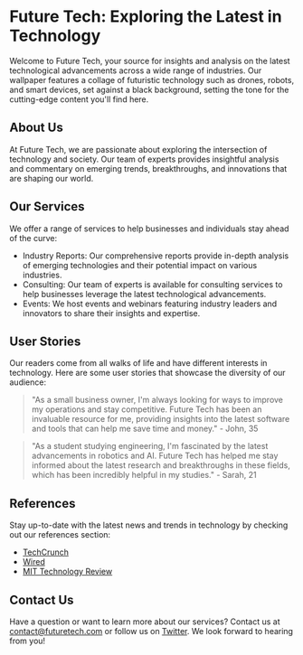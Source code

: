 <!--font:I recommend using "Montserrat" as the Google font for this website.-->

# Future Tech: Exploring the Latest in Technology

Welcome to Future Tech, your source for insights and analysis on the latest technological advancements across a wide range of industries. Our wallpaper features a collage of futuristic technology such as drones, robots, and smart devices, set against a black background, setting the tone for the cutting-edge content you'll find here.

## About Us

At Future Tech, we are passionate about exploring the intersection of technology and society. Our team of experts provides insightful analysis and commentary on emerging trends, breakthroughs, and innovations that are shaping our world.

## Our Services

We offer a range of services to help businesses and individuals stay ahead of the curve:

- Industry Reports: Our comprehensive reports provide in-depth analysis of emerging technologies and their potential impact on various industries.
- Consulting: Our team of experts is available for consulting services to help businesses leverage the latest technological advancements.
- Events: We host events and webinars featuring industry leaders and innovators to share their insights and expertise.

## User Stories

Our readers come from all walks of life and have different interests in technology. Here are some user stories that showcase the diversity of our audience:

> "As a small business owner, I'm always looking for ways to improve my operations and stay competitive. Future Tech has been an invaluable resource for me, providing insights into the latest software and tools that can help me save time and money." - John, 35

> "As a student studying engineering, I'm fascinated by the latest advancements in robotics and AI. Future Tech has helped me stay informed about the latest research and breakthroughs in these fields, which has been incredibly helpful in my studies." - Sarah, 21

## References

Stay up-to-date with the latest news and trends in technology by checking out our references section:

- [TechCrunch](#)
- [Wired](#)
- [MIT Technology Review](#)

## Contact Us

Have a question or want to learn more about our services? Contact us at [contact@futuretech.com](mailto:contact@futuretech.com) or follow us on [Twitter](#). We look forward to hearing from you!

<!--

Write me content for website with wallpaper which alt text is:

"A wallpaper featuring a collage of futuristic technology such as drones, robots, and smart devices, set against a black background."

The name/title of the page should not be 1:1 copy of the alt text but rather a real content of the website which is using this wallpaper.

- Use markdown format 
- Start with heading
- Heading should be short and concise
- The content should look like a real website 
- The website should not be about the wallpaper, wallpaper is just a related background
- Heading should be contain work "wallpaper" or "background"
- Include real sections like references, contact, user stories, etc. use things relevant to the page purpose.
- Feel free to use structure like headings, bullets, numbering, blockquotes, paragraphs, horizontal lines, etc.
- You can use formatting like bold or _italic_
- You can include UTF-8 emojis
- Links should be only #hash anchors (and you can refer to the document itself)
- Do not include images


---


# Future Tech: Innovating Our World

Welcome to Future Tech, a website dedicated to exploring the latest advancements in technology and how they are shaping our world. Our wallpaper featuring a collage of futuristic technology such as drones, robots, and smart devices, set against a black background, sets the tone for the cutting-edge content you'll find here.

## About Us

At Future Tech, we believe that staying up-to-date with the latest technological developments is essential for success in today's world. Our team of experts provides insightful analysis and commentary on emerging trends, breakthroughs, and innovations across a wide range of industries.

## Our Services

- Industry Reports: We offer comprehensive reports on emerging technologies and their potential impact on various industries, from healthcare to transportation.
- Consulting: Our team of experts is available for consulting services to help businesses stay ahead of the curve and leverage the latest technological advancements.
- Events: We host events and webinars featuring industry leaders and innovators to share their insights and expertise.

## User Stories

Our readers come from all walks of life and have different interests in technology. Here are some user stories that showcase the diversity of our audience:

> "I'm a small business owner, and I'm always looking for ways to streamline my operations and improve efficiency. Future Tech has been an invaluable resource for me, providing insights into the latest software and tools that can help me save time and money." - John, 35

> "As a student studying engineering, I'm fascinated by the latest advancements in robotics and AI. Future Tech has helped me stay informed about the latest research and breakthroughs in these fields, which has been incredibly helpful in my studies." - Sarah, 21

## References

Stay up-to-date with the latest news and trends in technology by checking out our references section:

- [TechCrunch](#)
- [Wired](#)
- [MIT Technology Review](#)

## Contact Us

Have a question or want to learn more about our services? Contact us at [contact@futuretech.com](mailto:contact@futuretech.com) or follow us on [Twitter](#). We look forward to hearing from you!


---


Heading is too long, rewrite whole content.


---


# Future Tech: Exploring the Latest Advancements in Technology

Welcome to Future Tech, your go-to source for insights and analysis on the latest technological advancements across a wide range of industries. Our wallpaper features a collage of futuristic technology such as drones, robots, and smart devices, set against a black background, setting the tone for the cutting-edge content you'll find here.

## About Us

At Future Tech, we are passionate about exploring the intersection of technology and society. Our team of experts provides insightful analysis and commentary on emerging trends, breakthroughs, and innovations that are shaping our world.

## Our Services

We offer a range of services to help businesses and individuals stay ahead of the curve:

- Industry Reports: Our comprehensive reports provide in-depth analysis of emerging technologies and their potential impact on various industries.
- Consulting: Our team of experts is available for consulting services to help businesses leverage the latest technological advancements.
- Events: We host events and webinars featuring industry leaders and innovators to share their insights and expertise.

## User Stories

Our readers come from all walks of life and have different interests in technology. Here are some user stories that showcase the diversity of our audience:

> "As a small business owner, I'm always looking for ways to improve my operations and stay competitive. Future Tech has been an invaluable resource for me, providing insights into the latest software and tools that can help me save time and money." - John, 35

> "As a student studying engineering, I'm fascinated by the latest advancements in robotics and AI. Future Tech has helped me stay informed about the latest research and breakthroughs in these fields, which has been incredibly helpful in my studies." - Sarah, 21

## References

Stay up-to-date with the latest news and trends in technology by checking out our references section:

- [TechCrunch](#)
- [Wired](#)
- [MIT Technology Review](#)

## Contact Us

Have a question or want to learn more about our services? Contact us at [contact@futuretech.com](mailto:contact@futuretech.com) or follow us on [Twitter](#). We look forward to hearing from you!


---


Heading is too long, rewrite whole content.


---


# Future Tech: Exploring the Latest Advancements in Technology

Welcome to Future Tech, your go-to source for insights and analysis on the latest technological advancements across a wide range of industries. Our wallpaper features a collage of futuristic technology such as drones, robots, and smart devices, set against a black background, setting the tone for the cutting-edge content you'll find here.

## About Us

At Future Tech, we are passionate about exploring the intersection of technology and society. Our team of experts provides insightful analysis and commentary on emerging trends, breakthroughs, and innovations that are shaping our world.

## Services

We offer a range of services to help businesses and individuals stay ahead of the curve:

- Industry Reports: Our comprehensive reports provide in-depth analysis of emerging technologies and their potential impact on various industries.
- Consulting: Our team of experts is available for consulting services to help businesses leverage the latest technological advancements.
- Events: We host events and webinars featuring industry leaders and innovators to share their insights and expertise.

## User Stories

Our readers come from all walks of life and have different interests in technology. Here are some user stories that showcase the diversity of our audience:

> "As a small business owner, I'm always looking for ways to improve my operations and stay competitive. Future Tech has been an invaluable resource for me, providing insights into the latest software and tools that can help me save time and money." - John, 35

> "As a student studying engineering, I'm fascinated by the latest advancements in robotics and AI. Future Tech has helped me stay informed about the latest research and breakthroughs in these fields, which has been incredibly helpful in my studies." - Sarah, 21

## References

Stay up-to-date with the latest news and trends in technology by checking out our references section:

- [TechCrunch](#)
- [Wired](#)
- [MIT Technology Review](#)

## Contact Us

Have a question or want to learn more about our services? Contact us at [contact@futuretech.com](mailto:contact@futuretech.com) or follow us on [Twitter](#). We look forward to hearing from you!


---


Heading is too long, rewrite whole content.


---


# Future Tech: Exploring the Latest in Technology

Welcome to Future Tech, your source for insights and analysis on the latest technological advancements across a wide range of industries. Our wallpaper features a collage of futuristic technology such as drones, robots, and smart devices, set against a black background, setting the tone for the cutting-edge content you'll find here.

## About Us

At Future Tech, we are passionate about exploring the intersection of technology and society. Our team of experts provides insightful analysis and commentary on emerging trends, breakthroughs, and innovations that are shaping our world.

## Our Services

We offer a range of services to help businesses and individuals stay ahead of the curve:

- Industry Reports: Our comprehensive reports provide in-depth analysis of emerging technologies and their potential impact on various industries.
- Consulting: Our team of experts is available for consulting services to help businesses leverage the latest technological advancements.
- Events: We host events and webinars featuring industry leaders and innovators to share their insights and expertise.

## User Stories

Our readers come from all walks of life and have different interests in technology. Here are some user stories that showcase the diversity of our audience:

> "As a small business owner, I'm always looking for ways to improve my operations and stay competitive. Future Tech has been an invaluable resource for me, providing insights into the latest software and tools that can help me save time and money." - John, 35

> "As a student studying engineering, I'm fascinated by the latest advancements in robotics and AI. Future Tech has helped me stay informed about the latest research and breakthroughs in these fields, which has been incredibly helpful in my studies." - Sarah, 21

## References

Stay up-to-date with the latest news and trends in technology by checking out our references section:

- [TechCrunch](#)
- [Wired](#)
- [MIT Technology Review](#)

## Contact Us

Have a question or want to learn more about our services? Contact us at [contact@futuretech.com](mailto:contact@futuretech.com) or follow us on [Twitter](#). We look forward to hearing from you!


---


Write me a Google font which is best fitting for the website.

Pick from the list:
- Lato
- Open Sans
- Roboto
- Lobster
- Exo 2
- Montserrat
- Alegreya
- Inter
- Raleway
- Playfair Display
- Dancing Script
- Futura
- Orbitron
- Barlow Condensed
- Poppins
- IBM Plex Sans
- Great Vibes


Write just the font name nothing else.


---


I recommend using "Montserrat" as the Google font for this website.

-->
